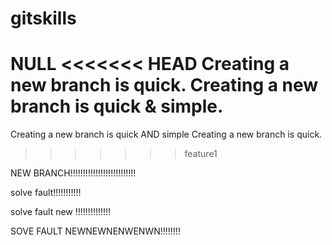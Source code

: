 # gitskills
NULL
<<<<<<< HEAD
Creating a new branch is quick.
Creating a new branch is quick & simple.
=======
Creating a new branch is quick AND simple
	Creating a new branch is quick.
>>>>>>> feature1



NEW BRANCH!!!!!!!!!!!!!!!!!!!!!!!!!!


solve fault!!!!!!!!!!!

solve fault new !!!!!!!!!!!!!!


SOVE FAULT NEWNEWNENWENWN!!!!!!!!
